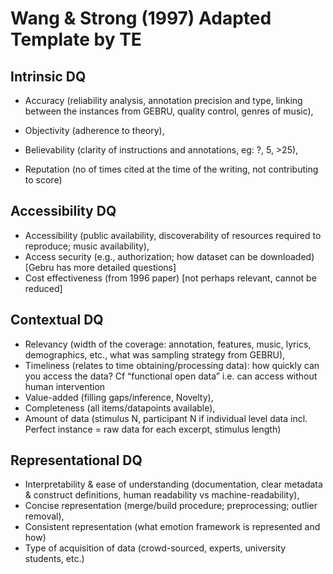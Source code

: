 # Wang & Strong (1997) Adapted Template by TE

## Intrinsic DQ

- Accuracy (reliability analysis, annotation precision and type, linking between the instances from GEBRU, quality control, genres of music), 

- Objectivity (adherence to theory), 


- Believability (clarity of instructions and annotations, eg: ?, 5, >25), 

- Reputation (no of times cited at the time of the writing, not contributing to  score)


## Accessibility DQ

- Accessibility (public availability, discoverability of resources required to reproduce; music availability), 
- Access security (e.g., authorization; how dataset can be downloaded)
[Gebru has more detailed questions]
- Cost effectiveness (from 1996 paper) [not perhaps relevant, cannot be reduced]

## Contextual DQ

- Relevancy (width of the coverage: annotation, features, music, lyrics, demographics, etc., what was sampling strategy from GEBRU),
- Timeliness (relates to time obtaining/processing data): how quickly can you access the data?  Cf “functional open data” i.e. can access without human intervention
- Value-added (filling gaps/inference, Novelty), 
- Completeness (all items/datapoints available), 
- Amount of data (stimulus N, participant N if individual level data incl. Perfect instance = raw data for each excerpt, stimulus length)

## Representational DQ

- Interpretability & ease of understanding (documentation, clear metadata & construct definitions, human readability vs machine-readability), 
- Concise representation (merge/build procedure; preprocessing; outlier removal), 
- Consistent representation (what emotion framework is represented and how)
- Type of acquisition of data (crowd-sourced, experts, university students, etc.)
